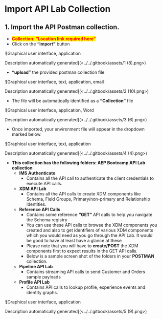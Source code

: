 # Import API Lab Collection

## 1. **Import the API Postman collection.**

* <mark style="color:red;">**Collection: “Location link required here”**</mark>
* Click on the **“import”** button

![Graphical user interface, application

Description automatically generated](<../../.gitbook/assets/1 (8).png>)

* **“upload”** the provided postman collection file

![Graphical user interface, text, application, email

Description automatically generated](<../../.gitbook/assets/2 (10).png>)

* The file will be automatically identified as a **“Collection”** file

![Graphical user interface, application, Word

Description automatically generated](<../../.gitbook/assets/3 (6).png>)

* Once imported, your environment file will appear in the dropdown marked below.

![Graphical user interface, text, application

Description automatically generated](<../../.gitbook/assets/4 (4).png>)

* **This collection has the following folders: AEP Bootcamp API Lab collection**
  * **IMS Authenticate**
    * Contains all the API call to authenticate the client credentials to execute API calls.
  * **XDM API Lab**
    * Contains all the API calls to create XDM components like Schema, Field Groups, Primary/non-primary and Relationship Identities.
  * **Reference API Calls**
    * Contains some reference **“GET”** API calls to help you navigate the Schema registry
    * You can use these API calls to browse the XDM components you created and also to get identifiers of various XDM components which you would need as you go through the API Lab. It would be good to have at least have a glance at these
    * Please note that you will have to **create/POST** the XDM components first to expect results in the GET API calls.
    * Below is a sample screen shot of the folders in your **POSTMAN** collection.
  * **Pipeline API Lab**
    * Contains streaming API calls to send Customer and Orders sample payloads
  * **Profile API Lab**
    * Contains API calls to lookup profile, experience events and identity graphs.

![Graphical user interface, application

Description automatically generated](<../../.gitbook/assets/5 (9).png>)
